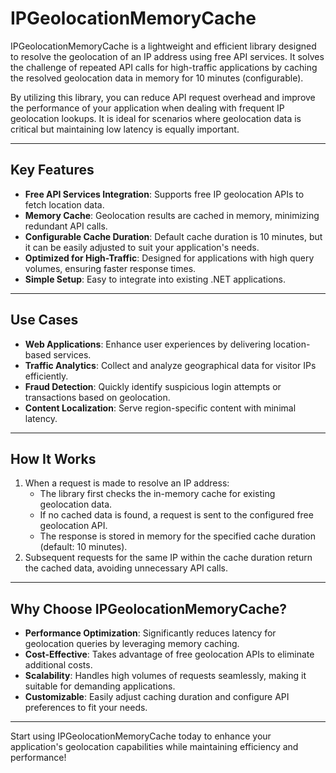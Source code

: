 # IPGeolocationMemoryCache

IPGeolocationMemoryCache is a lightweight and efficient library designed to resolve the geolocation of an IP address using free API services. It solves the challenge of repeated API calls for high-traffic applications by caching the resolved geolocation data in memory for 10 minutes (configurable). 

By utilizing this library, you can reduce API request overhead and improve the performance of your application when dealing with frequent IP geolocation lookups. It is ideal for scenarios where geolocation data is critical but maintaining low latency is equally important.

---

## Key Features

- **Free API Services Integration**: Supports free IP geolocation APIs to fetch location data.
- **Memory Cache**: Geolocation results are cached in memory, minimizing redundant API calls.
- **Configurable Cache Duration**: Default cache duration is 10 minutes, but it can be easily adjusted to suit your application's needs.
- **Optimized for High-Traffic**: Designed for applications with high query volumes, ensuring faster response times.
- **Simple Setup**: Easy to integrate into existing .NET applications.

---

## Use Cases

- **Web Applications**: Enhance user experiences by delivering location-based services.
- **Traffic Analytics**: Collect and analyze geographical data for visitor IPs efficiently.
- **Fraud Detection**: Quickly identify suspicious login attempts or transactions based on geolocation.
- **Content Localization**: Serve region-specific content with minimal latency.

---

## How It Works

1. When a request is made to resolve an IP address:
   - The library first checks the in-memory cache for existing geolocation data.
   - If no cached data is found, a request is sent to the configured free geolocation API.
   - The response is stored in memory for the specified cache duration (default: 10 minutes).
2. Subsequent requests for the same IP within the cache duration return the cached data, avoiding unnecessary API calls.

---

## Why Choose IPGeolocationMemoryCache?

- **Performance Optimization**: Significantly reduces latency for geolocation queries by leveraging memory caching.
- **Cost-Effective**: Takes advantage of free geolocation APIs to eliminate additional costs.
- **Scalability**: Handles high volumes of requests seamlessly, making it suitable for demanding applications.
- **Customizable**: Easily adjust caching duration and configure API preferences to fit your needs.

---

Start using IPGeolocationMemoryCache today to enhance your application's geolocation capabilities while maintaining efficiency and performance!
